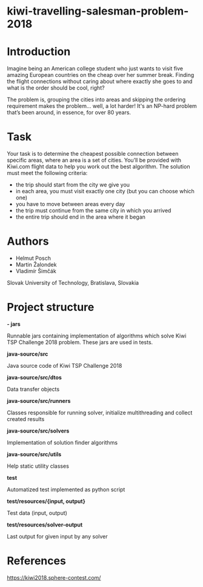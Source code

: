 # kiwi-travelling-salesman-problem-2018

Introduction
=========

Imagine being an American college student who just wants to visit five amazing European countries on the cheap over her summer break. Finding the flight connections without caring about where exactly she goes to and what is the order should be cool, right?

The problem is, grouping the cities into areas and skipping the ordering requirement makes the problem… well, a lot harder! It's an NP-hard problem that’s been around, in essence, for over 80 years.

Task
=========

Your task is to determine the cheapest possible connection between specific areas, where an area is a set of cities. You’ll be provided with Kiwi.com flight data to help you work out the best algorithm. The solution must meet the following criteria:

- the trip should start from the city we give you
- in each area, you must visit exactly one city (but you can choose which one)
- you have to move between areas every day
- the trip must continue from the same city in which you arrived
- the entire trip should end in the area where it began

Authors
=========

- Helmut Posch
- Martin Žalondek
- Vladimír Šimčák

Slovak University of Technology, Bratislava, Slovakia

Project structure
=========

**- jars**

Runnable jars containing implementation of algorithms which solve Kiwi TSP Challenge 2018 problem. These jars are used in tests.

**java-source/src**

Java source code of Kiwi TSP Challenge 2018

**java-source/src/dtos**

Data transfer objects

**java-source/src/runners**

Classes responsible for running solver, initialize multithreading and collect created results

**java-source/src/solvers**

Implementation of solution finder algorithms

**java-source/src/utils**

Help static utility classes

**test**

Automatized test implemented as python script

 **test/resources/{input, output}**
 
 Test data (input, output)
 
**test/resources/solver-output**
 
 Last output for given input by any solver


References
==========

https://kiwi2018.sphere-contest.com/
